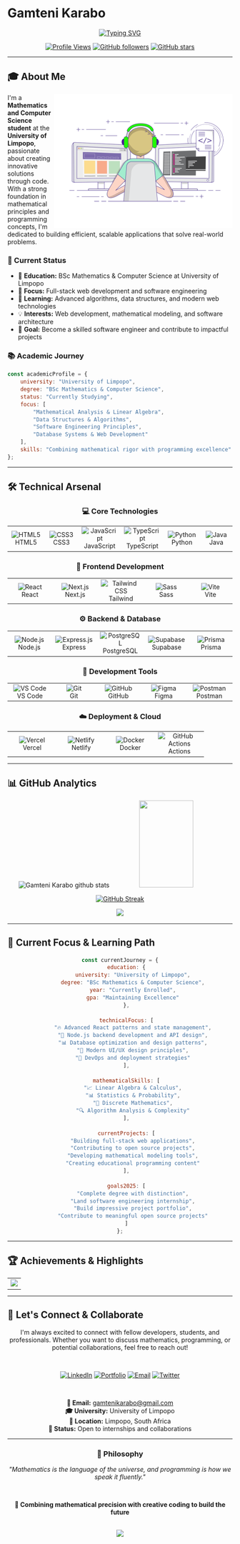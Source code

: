 # Gamteni Karabo

<div align="center">
  
[![Typing SVG](https://readme-typing-svg.herokuapp.com/?lines=Mathematics+%26+Computer+Science+Student;Aspiring+Software+Engineer;Full+Stack+Developer;Problem+Solver;Tech+Enthusiast&font=JetBrains+Mono&center=true&width=600&height=60&duration=3000&pause=1000&color=667eea&size=22)](https://git.io/typing-svg)

</div>

<div align="center">
  
[![Profile Views](https://komarev.com/ghpvc/?username=GamteniKarabo&color=667eea&style=for-the-badge&label=Profile+Views)](https://github.com/GamteniKarabo)
[![GitHub followers](https://img.shields.io/github/followers/GamteniKarabo?color=667eea&style=for-the-badge&logo=github&logoColor=white)](https://github.com/GamteniKarabo)
[![GitHub stars](https://img.shields.io/github/stars/GamteniKarabo?color=667eea&style=for-the-badge&logo=github&logoColor=white)](https://github.com/GamteniKarabo)

</div>

---

## 🎓 About Me

<img align="right" alt="Coding" width="400" src="https://raw.githubusercontent.com/devSouvik/devSouvik/master/gif3.gif">

I'm a **Mathematics and Computer Science student** at the **University of Limpopo**, passionate about creating innovative solutions through code. With a strong foundation in mathematical principles and programming concepts, I'm dedicated to building efficient, scalable applications that solve real-world problems.

### 🎯 Current Status
- 🏫 **Education:** BSc Mathematics & Computer Science at University of Limpopo
- 🔭 **Focus:** Full-stack web development and software engineering
- 🌱 **Learning:** Advanced algorithms, data structures, and modern web technologies
- 💡 **Interests:** Web development, mathematical modeling, and software architecture
- 🎯 **Goal:** Become a skilled software engineer and contribute to impactful projects

### 📚 Academic Journey
```javascript
const academicProfile = {
    university: "University of Limpopo",
    degree: "BSc Mathematics & Computer Science",
    status: "Currently Studying",
    focus: [
        "Mathematical Analysis & Linear Algebra",
        "Data Structures & Algorithms", 
        "Software Engineering Principles",
        "Database Systems & Web Development"
    ],
    skills: "Combining mathematical rigor with programming excellence"
};
```

---

## 🛠️ Technical Arsenal

<div align="center">

### 💻 Core Technologies

<table>
<tr>
<td align="center" width="96">
<img src="https://skillicons.dev/icons?i=html" width="48" height="48" alt="HTML5" />
<br>HTML5
</td>
<td align="center" width="96">
<img src="https://skillicons.dev/icons?i=css" width="48" height="48" alt="CSS3" />
<br>CSS3
</td>
<td align="center" width="96">
<img src="https://skillicons.dev/icons?i=js" width="48" height="48" alt="JavaScript" />
<br>JavaScript
</td>
<td align="center" width="96">
<img src="https://skillicons.dev/icons?i=ts" width="48" height="48" alt="TypeScript" />
<br>TypeScript
</td>
<td align="center" width="96">
<img src="https://skillicons.dev/icons?i=python" width="48" height="48" alt="Python" />
<br>Python
</td>
<td align="center" width="96">
<img src="https://skillicons.dev/icons?i=java" width="48" height="48" alt="Java" />
<br>Java
</td>
</tr>
</table>

### 🎨 Frontend Development

<table>
<tr>
<td align="center" width="96">
<img src="https://skillicons.dev/icons?i=react" width="48" height="48" alt="React" />
<br>React
</td>
<td align="center" width="96">
<img src="https://skillicons.dev/icons?i=nextjs" width="48" height="48" alt="Next.js" />
<br>Next.js
</td>
<td align="center" width="96">
<img src="https://skillicons.dev/icons?i=tailwind" width="48" height="48" alt="Tailwind CSS" />
<br>Tailwind
</td>
<td align="center" width="96">
<img src="https://skillicons.dev/icons?i=sass" width="48" height="48" alt="Sass" />
<br>Sass
</td>
<td align="center" width="96">
<img src="https://skillicons.dev/icons?i=vite" width="48" height="48" alt="Vite" />
<br>Vite
</td>
</tr>
</table>

### ⚙️ Backend & Database

<table>
<tr>
<td align="center" width="96">
<img src="https://skillicons.dev/icons?i=nodejs" width="48" height="48" alt="Node.js" />
<br>Node.js
</td>
<td align="center" width="96">
<img src="https://skillicons.dev/icons?i=express" width="48" height="48" alt="Express.js" />
<br>Express
</td>
<td align="center" width="96">
<img src="https://skillicons.dev/icons?i=postgresql" width="48" height="48" alt="PostgreSQL" />
<br>PostgreSQL
</td>
<td align="center" width="96">
<img src="https://skillicons.dev/icons?i=supabase" width="48" height="48" alt="Supabase" />
<br>Supabase
</td>
<td align="center" width="96">
<img src="https://skillicons.dev/icons?i=prisma" width="48" height="48" alt="Prisma" />
<br>Prisma
</td>
</tr>
</table>

### 🔧 Development Tools

<table>
<tr>
<td align="center" width="96">
<img src="https://skillicons.dev/icons?i=vscode" width="48" height="48" alt="VS Code" />
<br>VS Code
</td>
<td align="center" width="96">
<img src="https://skillicons.dev/icons?i=git" width="48" height="48" alt="Git" />
<br>Git
</td>
<td align="center" width="96">
<img src="https://skillicons.dev/icons?i=github" width="48" height="48" alt="GitHub" />
<br>GitHub
</td>
<td align="center" width="96">
<img src="https://skillicons.dev/icons?i=figma" width="48" height="48" alt="Figma" />
<br>Figma
</td>
<td align="center" width="96">
<img src="https://skillicons.dev/icons?i=postman" width="48" height="48" alt="Postman" />
<br>Postman
</td>
</tr>
</table>

### ☁️ Deployment & Cloud

<table>
<tr>
<td align="center" width="96">
<img src="https://skillicons.dev/icons?i=vercel" width="48" height="48" alt="Vercel" />
<br>Vercel
</td>
<td align="center" width="96">
<img src="https://skillicons.dev/icons?i=netlify" width="48" height="48" alt="Netlify" />
<br>Netlify
</td>
<td align="center" width="96">
<img src="https://skillicons.dev/icons?i=docker" width="48" height="48" alt="Docker" />
<br>Docker
</td>
<td align="center" width="96">
<img src="https://skillicons.dev/icons?i=githubactions" width="48" height="48" alt="GitHub Actions" />
<br>Actions
</td>
</tr>
</table>

</div>

---

## 📊 GitHub Analytics

<div align="center">

<img width="49%" height="195px" src="https://github-readme-stats.vercel.app/api?username=GamteniKarabo&show_icons=true&count_private=true&hide_border=true&title_color=667eea&icon_color=667eea&text_color=c9d1d9&bg_color=0d1117" alt="Gamteni Karabo github stats" /> 

<img width="49%" height="195px" src="https://github-readme-stats.vercel.app/api/top-langs/?username=GamteniKarabo&layout=compact&hide_border=true&title_color=667eea&text_color=c9d1d9&bg_color=0d1117" />

</div>

<div align="center">

[![GitHub Streak](https://streak-stats.demolab.com/?user=GamteniKarabo&theme=tokyonight&hide_border=true&stroke=667eea&ring=667eea&fire=667eea&currStreakLabel=667eea)](https://git.io/streak-stats)

</div>

<div align="center">

<img src="https://github-readme-activity-graph.vercel.app/graph?username=GamteniKarabo&custom_title=Gamteni's%20GitHub%20Activity%20Graph&bg_color=0d1117&color=667eea&line=667eea&point=c9d1d9&area_color=667eea&title_color=c9d1d9&area=true&hide_border=true" />

</div>

---

## 🎯 Current Focus & Learning Path

<div align="center">

```javascript
const currentJourney = {
    education: {
        university: "University of Limpopo",
        degree: "BSc Mathematics & Computer Science",
        year: "Currently Enrolled",
        gpa: "Maintaining Excellence"
    },
    
    technicalFocus: [
        "🔥 Advanced React patterns and state management",
        "🚀 Node.js backend development and API design",
        "📊 Database optimization and design patterns",
        "🎨 Modern UI/UX design principles",
        "🔧 DevOps and deployment strategies"
    ],
    
    mathematicalSkills: [
        "📈 Linear Algebra & Calculus",
        "📊 Statistics & Probability",
        "🧮 Discrete Mathematics",
        "🔍 Algorithm Analysis & Complexity"
    ],
    
    currentProjects: [
        "Building full-stack web applications",
        "Contributing to open source projects",
        "Developing mathematical modeling tools",
        "Creating educational programming content"
    ],
    
    goals2025: [
        "Complete degree with distinction",
        "Land software engineering internship",
        "Build impressive project portfolio",
        "Contribute to meaningful open source projects"
    ]
};
```

</div>

---

## 🏆 Achievements & Highlights

<div align="center">

<table>
<tr>
<td align="center">
<img src="https://github-profile-trophy.vercel.app/?username=GamteniKarabo&theme=tokyonight&no-frame=true&no-bg=true&margin-w=4&row=1&column=6" />
</td>
</tr>
</table>

</div>

---

## 🤝 Let's Connect & Collaborate

<div align="center">

I'm always excited to connect with fellow developers, students, and professionals. Whether you want to discuss mathematics, programming, or potential collaborations, feel free to reach out!

<br>

[![LinkedIn](https://img.shields.io/badge/LinkedIn-0077B5?style=for-the-badge&logo=linkedin&logoColor=white&labelColor=0077B5)](https://linkedin.com/in/karabo-gamteni)
[![Portfolio](https://img.shields.io/badge/Portfolio-667eea?style=for-the-badge&logo=google-chrome&logoColor=white&labelColor=667eea)](https://gamtenikarabo.netlify.app)
[![Email](https://img.shields.io/badge/Email-EA4335?style=for-the-badge&logo=gmail&logoColor=white&labelColor=EA4335)](mailto:gamtenikarabo@gmail.com)
[![Twitter](https://img.shields.io/badge/Twitter-1DA1F2?style=for-the-badge&logo=twitter&logoColor=white&labelColor=1DA1F2)](https://twitter.com/@gamtenikarabo)

<br>

**📧 Email:** gamtenikarabo@gmail.com  
**🎓 University:** University of Limpopo  
**📍 Location:** Limpopo, South Africa  
**💼 Status:** Open to internships and collaborations

</div>

---

<div align="center">

### 💭 Philosophy

*"Mathematics is the language of the universe, and programming is how we speak it fluently."*

<br>

**🌟 Combining mathematical precision with creative coding to build the future**

<br>

<img src="https://capsule-render.vercel.app/api?type=waving&color=0:667eea,100:764ba2&height=120&section=footer"/>

</div>

